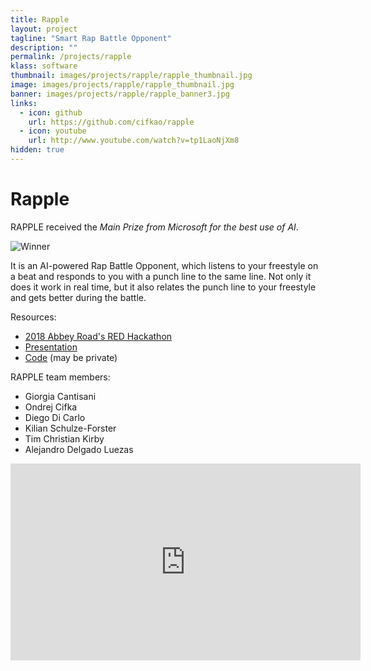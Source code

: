 ```yaml
---
title: Rapple
layout: project
tagline: "Smart Rap Battle Opponent"
description: ""
permalink: /projects/rapple
klass: software
thumbnail: images/projects/rapple/rapple_thumbnail.jpg
image: images/projects/rapple/rapple_thumbnail.jpg
banner: images/projects/rapple/rapple_banner3.jpg
links:
  - icon: github
    url: https://github.com/cifkao/rapple
  - icon: youtube
    url: http://www.youtube.com/watch?v=tp1LaoNjXm8
hidden: true
---
```


# Rapple

RAPPLE received the *Main Prize from Microsoft for the best use of AI*.

![Winner]({{site.url}}/images/projects/rapple/rapple_winner.jpg)

It is an AI-powered Rap Battle Opponent, which listens to your freestyle on a beat and responds to you with a punch line to the same line.
Not only it does it work in real time, but it also relates the punch line to your freestyle and gets better during the battle.

Resources:

- [2018 Abbey Road's RED Hackathon](https://www.abbeyroad.com/hackathon-2018)
- [Presentation](https://docs.google.com/presentation/d/e/2PACX-1vTOXDVfgKSB0l4Yed031R6SMdCYqGYTCJ33RgTiQG9im4AdBogvX9cy5tQOFyAZQb6psR9QD-SfQMgF/pub?start=true&loop=true&delayms=3000)
- [Code](https://github.com/cifkao/rapple) (may be private)


RAPPLE team members:

- Giorgia Cantisani
- Ondrej Cifka
- Diego Di Carlo
- Kilian Schulze-Forster
- Tim Christian Kirby
- Alejandro Delgado Luezas

<iframe width="560" height="315" src="https://www.youtube-nocookie.com/embed/tp1LaoNjXm8" frameborder="0" allow="accelerometer; autoplay; encrypted-media; gyroscope; picture-in-picture" allowfullscreen></iframe>